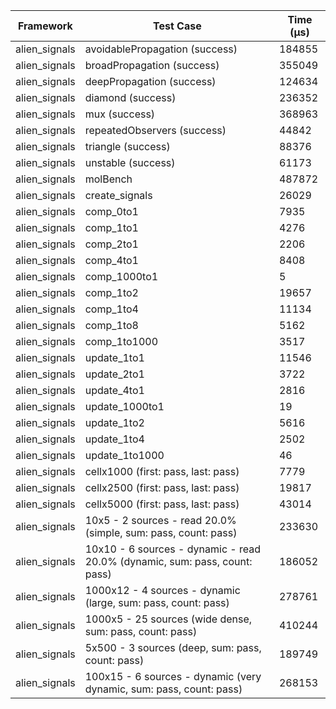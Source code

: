 | Framework | Test Case | Time (μs) |
| --- | --- | --- |
| alien_signals | avoidablePropagation (success) | 184855 |
| alien_signals | broadPropagation (success) | 355049 |
| alien_signals | deepPropagation (success) | 124634 |
| alien_signals | diamond (success) | 236352 |
| alien_signals | mux (success) | 368963 |
| alien_signals | repeatedObservers (success) | 44842 |
| alien_signals | triangle (success) | 88376 |
| alien_signals | unstable (success) | 61173 |
| alien_signals | molBench | 487872 |
| alien_signals | create_signals | 26029 |
| alien_signals | comp_0to1 | 7935 |
| alien_signals | comp_1to1 | 4276 |
| alien_signals | comp_2to1 | 2206 |
| alien_signals | comp_4to1 | 8408 |
| alien_signals | comp_1000to1 | 5 |
| alien_signals | comp_1to2 | 19657 |
| alien_signals | comp_1to4 | 11134 |
| alien_signals | comp_1to8 | 5162 |
| alien_signals | comp_1to1000 | 3517 |
| alien_signals | update_1to1 | 11546 |
| alien_signals | update_2to1 | 3722 |
| alien_signals | update_4to1 | 2816 |
| alien_signals | update_1000to1 | 19 |
| alien_signals | update_1to2 | 5616 |
| alien_signals | update_1to4 | 2502 |
| alien_signals | update_1to1000 | 46 |
| alien_signals | cellx1000 (first: pass, last: pass) | 7779 |
| alien_signals | cellx2500 (first: pass, last: pass) | 19817 |
| alien_signals | cellx5000 (first: pass, last: pass) | 43014 |
| alien_signals | 10x5 - 2 sources - read 20.0% (simple, sum: pass, count: pass) | 233630 |
| alien_signals | 10x10 - 6 sources - dynamic - read 20.0% (dynamic, sum: pass, count: pass) | 186052 |
| alien_signals | 1000x12 - 4 sources - dynamic (large, sum: pass, count: pass) | 278761 |
| alien_signals | 1000x5 - 25 sources (wide dense, sum: pass, count: pass) | 410244 |
| alien_signals | 5x500 - 3 sources (deep, sum: pass, count: pass) | 189749 |
| alien_signals | 100x15 - 6 sources - dynamic (very dynamic, sum: pass, count: pass) | 268153 |
